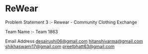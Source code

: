 # ReWear
Problem Statement 3 :- 
Rewear - Community Clothing Exchange 

Team Name :- Team 1863

Email Address 
desairushi06@gmail.com 
hitanshivarma@gmail.com 
shikhaswami17@gmail.com
preetbhatt63@gmail.com
